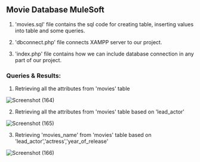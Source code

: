 ## Movie Database MuleSoft

1. 'movies.sql' file contains the sql code for creating table, inserting values into table and some queries.

2. 'dbconnect.php' file connects XAMPP server to our project.

3. 'index.php' file contains how we can include database connection in any part of our project.

### Queries & Results:

1. Retrieving all the attributes from 'movies' table

![Screenshot (164)](https://user-images.githubusercontent.com/53591334/136576635-50d7c80c-a355-465c-b532-7c6c97cc7015.png)

2. Retrieving all the attributes from 'movies' table based on 'lead_actor'

![Screenshot (165)](https://user-images.githubusercontent.com/53591334/136576889-5a6bf46c-c4f6-4979-9186-24864d73e7db.png)

3. Retrieving 'movies_name' from 'movies' table based on 'lead_actor','actress','year_of_release'

![Screenshot (166)](https://user-images.githubusercontent.com/53591334/136576965-e2e5d82a-0d2e-43b8-89ef-c8a501dd47e1.png)
